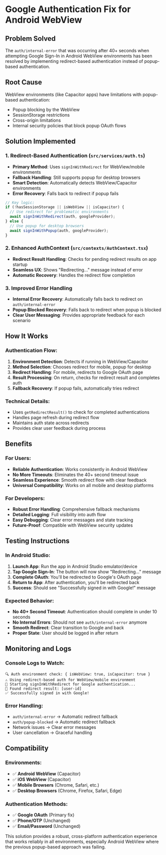 # Google Authentication Fix for Android WebView

## Problem Solved
The `auth/internal-error` that was occurring after 40+ seconds when attempting Google Sign-In in Android WebView environments has been resolved by implementing redirect-based authentication instead of popup-based authentication.

## Root Cause
WebView environments (like Capacitor apps) have limitations with popup-based authentication:
- Popup blocking by the WebView
- SessionStorage restrictions
- Cross-origin limitations
- Internal security policies that block popup OAuth flows

## Solution Implemented

### 1. Redirect-Based Authentication (`src/services/auth.ts`)
- **Primary Method**: Uses `signInWithRedirect` for WebView/mobile environments
- **Fallback Handling**: Still supports popup for desktop browsers
- **Smart Detection**: Automatically detects WebView/Capacitor environments
- **Error Recovery**: Falls back to redirect if popup fails

```typescript
// Key logic:
if (!hasSessionStorage || isWebView || isCapacitor) {
  // Use redirect for problematic environments
  await signInWithRedirect(auth, googleProvider);
} else {
  // Use popup for desktop browsers
  await signInWithPopup(auth, googleProvider);
}
```

### 2. Enhanced AuthContext (`src/contexts/AuthContext.tsx`)
- **Redirect Result Handling**: Checks for pending redirect results on app startup
- **Seamless UX**: Shows "Redirecting..." message instead of error
- **Automatic Recovery**: Handles the redirect flow completion

### 3. Improved Error Handling
- **Internal Error Recovery**: Automatically falls back to redirect on `auth/internal-error`
- **Popup Blocked Recovery**: Falls back to redirect when popup is blocked
- **Clear User Messaging**: Provides appropriate feedback for each scenario

## How It Works

### Authentication Flow:
1. **Environment Detection**: Detects if running in WebView/Capacitor
2. **Method Selection**: Chooses redirect for mobile, popup for desktop
3. **Redirect Handling**: For mobile, redirects to Google OAuth page
4. **Result Processing**: On return, checks for redirect result and completes auth
5. **Fallback Recovery**: If popup fails, automatically tries redirect

### Technical Details:
- Uses `getRedirectResult()` to check for completed authentications
- Handles page refresh during redirect flow
- Maintains auth state across redirects
- Provides clear user feedback during process

## Benefits

### For Users:
- **Reliable Authentication**: Works consistently in Android WebView
- **No More Timeouts**: Eliminates the 40+ second timeout issue
- **Seamless Experience**: Smooth redirect flow with clear feedback
- **Universal Compatibility**: Works on all mobile and desktop platforms

### For Developers:
- **Robust Error Handling**: Comprehensive fallback mechanisms
- **Detailed Logging**: Full visibility into auth flow
- **Easy Debugging**: Clear error messages and state tracking
- **Future-Proof**: Compatible with WebView security updates

## Testing Instructions

### In Android Studio:
1. **Launch App**: Run the app in Android Studio emulator/device
2. **Tap Google Sign-In**: The button will now show "Redirecting..." message
3. **Complete OAuth**: You'll be redirected to Google's OAuth page
4. **Return to App**: After authentication, you'll be redirected back
5. **Success**: Should see "Successfully signed in with Google!" message

### Expected Behavior:
- **No 40+ Second Timeout**: Authentication should complete in under 10 seconds
- **No Internal Errors**: Should not see `auth/internal-error` anymore
- **Smooth Redirect**: Clear transition to Google and back
- **Proper State**: User should be logged in after return

## Monitoring and Logs

### Console Logs to Watch:
```
🔍 Auth environment check: { isWebView: true, isCapacitor: true }
⚠️ Using redirect-based auth for WebView/mobile environment
🚀 Starting signInWithRedirect for Google authentication...
🔄 Found redirect result: [user-id]
✅ Successfully signed in with Google!
```

### Error Handling:
- `auth/internal-error` → Automatic redirect fallback
- `auth/popup-blocked` → Automatic redirect fallback
- Network issues → Clear error messages
- User cancellation → Graceful handling

## Compatibility

### Environments:
- ✅ **Android WebView** (Capacitor)
- ✅ **iOS WebView** (Capacitor)
- ✅ **Mobile Browsers** (Chrome, Safari, etc.)
- ✅ **Desktop Browsers** (Chrome, Firefox, Safari, Edge)

### Authentication Methods:
- ✅ **Google OAuth** (Primary fix)
- ✅ **Phone/OTP** (Unchanged)
- ✅ **Email/Password** (Unchanged)

This solution provides a robust, cross-platform authentication experience that works reliably in all environments, especially Android WebView where the previous popup-based approach was failing.